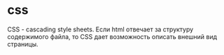 # css

CSS - cascading style sheets. Если html отвечает за структуру содержимого файла, то CSS дает возможность описать внешний вид страницы.
